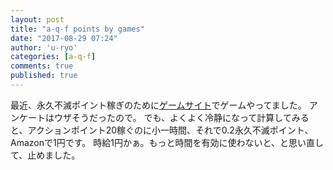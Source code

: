 ```yaml
---
layout: post
title: "a-q-f points by games"
date: "2017-08-29 07:24"
author: 'u-ryo'
categories: [a-q-f]
comments: true
published: true
---
```

最近、永久不滅ポイント稼ぎのために[ゲームサイト](https://www.a-q-f.com/saison/gaingame/)でゲームやってました。
アンケートはウザそうだったので。
でも、よくよく冷静になって計算してみると、アクションポイント20稼ぐのに小一時間、それで0.2永久不滅ポイント、Amazonで1円です。
時給1円かぁ。もっと時間を有効に使わないと、と思い直して、止めました。
